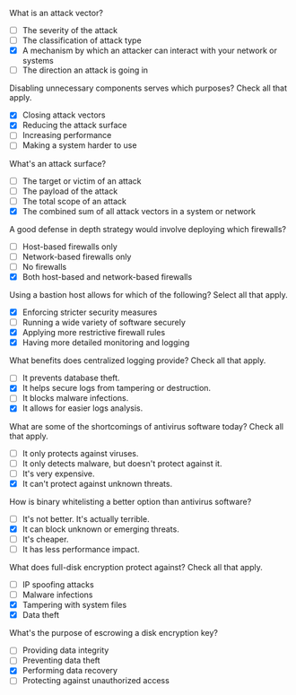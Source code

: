 What is an attack vector? 
- [ ] The severity of the attack
- [ ] The classification of attack type 
- [x] A mechanism by which an attacker can interact with your network or systems 
- [ ] The direction an attack is going in 

Disabling unnecessary components serves which purposes? Check all that apply. 
- [x] Closing attack vectors
- [x] Reducing the attack surface 
- [ ] Increasing performance 
- [ ] Making a system harder to use 

What's an attack surface? 
- [ ] The target or victim of an attack 
- [ ] The payload of the attack 
- [ ] The total scope of an attack 
- [x] The combined sum of all attack vectors in a system or network

A good defense in depth strategy would involve deploying which firewalls? 
- [ ] Host-based firewalls only 
- [ ] Network-based firewalls only 
- [ ] No firewalls 
- [x] Both host-based and network-based firewalls

Using a bastion host allows for which of the following? Select all that apply. 
- [x] Enforcing stricter security measures 
- [ ] Running a wide variety of software securely
- [x] Applying more restrictive firewall rules 
- [x] Having more detailed monitoring and logging 

What benefits does centralized logging provide? Check all that apply. 
- [ ] It prevents database theft. 
- [x] It helps secure logs from tampering or destruction.
- [ ] It blocks malware infections. 
- [x] It allows for easier logs analysis. 

What are some of the shortcomings of antivirus software today? Check all that apply. 
- [ ] It only protects against viruses. 
- [ ] It only detects malware, but doesn't protect against it.
- [ ] It's very expensive. 
- [x] It can't protect against unknown threats. 

How is binary whitelisting a better option than antivirus software? 
- [ ] It's not better. It's actually terrible.
- [x] It can block unknown or emerging threats. 
- [ ] It's cheaper. 
- [ ] It has less performance impact. 

What does full-disk encryption protect against? Check all that apply. 
- [ ] IP spoofing attacks
- [ ] Malware infections 
- [x] Tampering with system files 
- [x] Data theft 

What's the purpose of escrowing a disk encryption key? 
- [ ] Providing data integrity 
- [ ] Preventing data theft 
- [x] Performing data recovery 
- [ ] Protecting against unauthorized access
